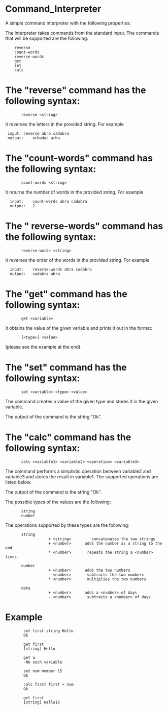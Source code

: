 # Command_Interpreter

A simple command interpreter with the following properties:

The interpreter takes commands from the standard input. The commands that will be supported are the following:

        reverse
        count-words
        reverse-words
        get
        set
        calc
 

# The "reverse" command has the following syntax:
           reverse <string>
It reverses the letters in the provided string. For example

 	 input:	reverse abra cadabra
 	 output: 	arbadac arba


# The "count-words" command has the following syntax:
           count-words <string>
It returns the number of words in the provided string. For example

	  input:	count-words abra cadabra
	  output: 	2


# The " reverse-words" command has the following syntax:
           reverse-words <string>
It reverses the order of the words in the provided string. For example

	  input:	reverse-words abra cadabra
  	  output: 	cadabra abra

# The "get" command has the following syntax:
           get <variable>

It obtains the value of the given variable and prints it out in the format:

           [<type>] <value>
(please see the example at the end). 


# The "set" command has the following syntax:
           set <variable> <type> <value>

The command creates a value of the given type and stores it in the given variable.

The output of the command is the string "Ok".

# The "calc" command has the following syntax:
           calc <variable1> <variable2> <operation> <variable3>

The command performs a simplistic operation between variable2 and variable3 and stores the result in variable1. The supported operations are listed below.

The output of the command is the string "Ok".


The possible types of the values are the following:

           string
           number
		   
The operations supported by these types are the following:

           string
                       + <string>         concatenates the two strings
                       + <number>      adds the number as a string to the end
                       * <number>       repeats the string a <number> times

           number
                       + <number>      adds the two numbers
                       - <number>       subtracts the two numbers
                       * <number>       multiplies the two numbers

           date
                       + <number>      adds a <number> of days 
                       - <number>       subtracts a <number> of days 


# Example

			set first string Hello
			Ok
			
			get first
			[string] Hello
			
			get a
			-No such variable
			
			set num number 15
			Ok
			
			calc first first + num
			Ok
			
			get first
			[string] Hello15
